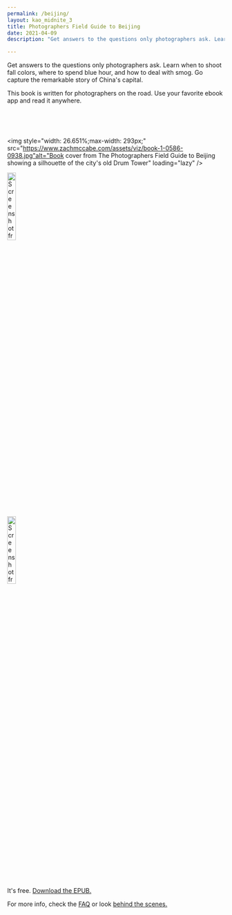 ```yaml
---
permalink: /beijing/
layout: kao_midnite_3
title: Photographers Field Guide to Beijing
date: 2021-04-09
description: "Get answers to the questions only photographers ask. Learn how to deal with smog, when to shoot fall colors, and where to spend blue hour. Go capture the remarkable story of China's capital."

---
```



Get answers to the questions only photographers ask. Learn when to shoot fall colors, where to spend blue hour, and how to deal with smog. Go capture the remarkable story of China's capital.

This book is written for photographers on the road. Use your favorite ebook app and read it anywhere.


<div style="padding-top:3rem;padding-bottom:3rem">

<img style="width: 26.651%;max-width: 293px;"
src="https://www.zachmccabe.com/assets/viz/book-1-0586-0938.jpg"alt="Book cover from The Photographers Field Guide to Beijing showing a silhouette of the city's old Drum Tower" loading="lazy" />

<img style="width: 20%;max-width: 220px;"
src="https://www.zachmccabe.com/assets/viz/book-2-0440-0938.jpg" alt="Screenshot from The Photographers Field Guide to Beijing, and the section called Chinese New Year" loading="lazy" />

<img style="width: 20%;max-width: 220px;"
src="https://www.zachmccabe.com/assets/viz/book-3-0440-0938.jpg" alt="Screenshot from The Photographers Field Guide to Beijing, and the section called What's So Great About Beijing?" loading="lazy" />

</div>


It's free. [Download the EPUB.]

For more info, check the [FAQ] or look [behind the scenes.]

[download the EPUB.]: https://github.com/zachmccabe/beijing/releases

[FAQ]: https://www.zachmccabe.com/beijing/faq

[behind the scenes.]: https://www.zachmccabe.com/beijing/bts
